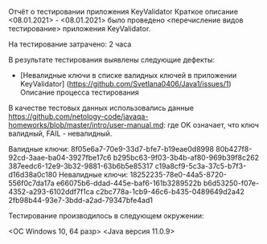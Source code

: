 Отчёт о тестировании приложения KeyValidator
Краткое описание
<08.01.2021> - <08.01.2021> было проведено <перечисление видов тестирование> приложения KeyValidator.

На тестирование затрачено: 2 часа

В результате тестирования выявлены следующие дефекты:
* [Невалидные ключи в списке валидных ключей в приложении KeyValidator] (https://github.com/Svetlana0406/Java1/issues/1)
Описание процесса тестирования

В качестве тестовых данных использовались данные https://github.com/netology-code/javaqa-homeworks/blob/master/intro/user-manual.md:
где OK означает, что ключ валидный, FAIL - невалидный.

Валидные ключи:
8f05e6a7-70e9-33d7-bfe7-b19eae0d8998
80b427f8-92cd-3aae-ba04-3927fbe17c6
b295bc63-9f03-3b4b-af80-969b39f8c262
387eedc6-12e9-3b32-9881-63b6b5e85317
c19a8cf9-5c3a-37c5-b7f3-d16d38a0c180
Невалидные ключи:
18252235-78e0-44a5-8720-556f0c7da17a
e66075b6-ddad-445e-baf6-161b3289522b
b6d53250-f07e-4352-a293-6102ddf7f1ca
c2bc778a-1cb9-46c6-b435-0489649d2a42
2fb98b44-93e7-3bdd-a2ad-79347bfe4ad1

Тестирование производилось в следующем окружении:

<ОС Windows 10, 64 разр>
<Java версия 11.0.9>
